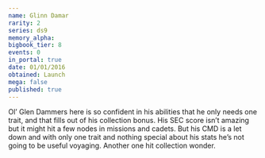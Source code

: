 ```yaml
---
name: Glinn Damar
rarity: 2
series: ds9
memory_alpha:
bigbook_tier: 8
events: 0
in_portal: true
date: 01/01/2016
obtained: Launch
mega: false
published: true
---
```


Ol’ Glen Dammers here is so confident in his abilities that he only needs one trait, and that fills out of his collection bonus. His SEC score isn’t amazing but it might hit a few nodes in missions and cadets. But his CMD is a let down and with only one trait and nothing special about his stats he’s not going to be useful voyaging. Another one hit collection wonder.
